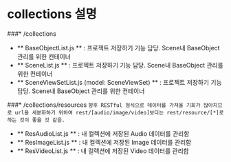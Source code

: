 collections 설명
============

###* /collections
- ** BaseObjectList.js ** : 프로젝트 저장하기 기능 담당. Scene내 BaseObject 관리를 위한 컨테이너
- ** SceneList.js ** : 프로젝트 저장하기 기능 담당. Scene내 BaseObject 관리를 위한 컨테이너
- ** SceneViewSetList.js (model: SceneViewSet) ** : 프로젝트 저장하기 기능 담당. Scene내 BaseObject 관리를 위한 컨테이너

###* /collections/resources
`향후 RESTful 형식으로 데이터를 가져올 기회가 많아지므로
url을 세분화하기 위하여 rest/[audio/image/video]보다는
rest/resource/[*]로 하는 것이 좋을 것 같음.`
- ** ResAudioList.js ** : 내 컬렉션에 저장된 Audio 데이터를 관리함
- ** ResImageList.js ** : 내 컬렉션에 저장된 Image 데이터를 관리함
- ** ResVideoList.js ** : 내 컬렉션에 저장된 Video 데이터를 관리함
